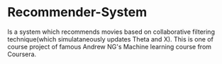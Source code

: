 # Recommender-System
Is a system which recommends movies based on collaborative filtering technique(which simulataneously updates Theta and X).
This is one of course project of famous Andrew NG's Machine learning course from Coursera.
